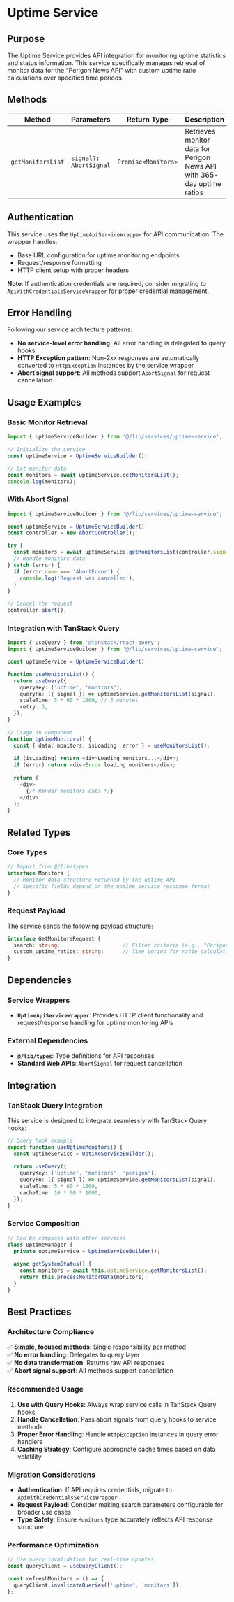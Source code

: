 # Uptime Service

## Purpose

The Uptime Service provides API integration for monitoring uptime statistics and status information. This service specifically manages retrieval of monitor data for the "Perigon News API" with custom uptime ratio calculations over specified time periods.

## Methods

| Method | Parameters | Return Type | Description |
|--------|------------|-------------|-------------|
| `getMonitorsList` | `signal?: AbortSignal` | `Promise<Monitors>` | Retrieves monitor data for Perigon News API with 365-day uptime ratios |

## Authentication

This service uses the `UptimeApiServiceWrapper` for API communication. The wrapper handles:

- Base URL configuration for uptime monitoring endpoints
- Request/response formatting
- HTTP client setup with proper headers

**Note**: If authentication credentials are required, consider migrating to `ApiWithCredentialsServiceWrapper` for proper credential management.

## Error Handling

Following our service architecture patterns:

- **No service-level error handling**: All error handling is delegated to query hooks
- **HTTP Exception pattern**: Non-2xx responses are automatically converted to `HttpException` instances by the service wrapper
- **Abort signal support**: All methods support `AbortSignal` for request cancellation

## Usage Examples

### Basic Monitor Retrieval

```typescript
import { UptimeServiceBuilder } from '@/lib/services/uptime-service';

// Initialize the service
const uptimeService = UptimeServiceBuilder();

// Get monitor data
const monitors = await uptimeService.getMonitorsList();
console.log(monitors);
```

### With Abort Signal

```typescript
import { UptimeServiceBuilder } from '@/lib/services/uptime-service';

const uptimeService = UptimeServiceBuilder();
const controller = new AbortController();

try {
  const monitors = await uptimeService.getMonitorsList(controller.signal);
  // Handle monitors data
} catch (error) {
  if (error.name === 'AbortError') {
    console.log('Request was cancelled');
  }
}

// Cancel the request
controller.abort();
```

### Integration with TanStack Query

```typescript
import { useQuery } from '@tanstack/react-query';
import { UptimeServiceBuilder } from '@/lib/services/uptime-service';

const uptimeService = UptimeServiceBuilder();

function useMonitorsList() {
  return useQuery({
    queryKey: ['uptime', 'monitors'],
    queryFn: ({ signal }) => uptimeService.getMonitorsList(signal),
    staleTime: 5 * 60 * 1000, // 5 minutes
    retry: 3,
  });
}

// Usage in component
function UptimeMonitors() {
  const { data: monitors, isLoading, error } = useMonitorsList();
  
  if (isLoading) return <div>Loading monitors...</div>;
  if (error) return <div>Error loading monitors</div>;
  
  return (
    <div>
      {/* Render monitors data */}
    </div>
  );
}
```

## Related Types

### Core Types

```typescript
// Import from @/lib/types
interface Monitors {
  // Monitor data structure returned by the uptime API
  // Specific fields depend on the uptime service response format
}
```

### Request Payload

The service sends the following payload structure:

```typescript
interface GetMonitorsRequest {
  search: string;                    // Filter criteria (e.g., "Perigon News API")
  custom_uptime_ratios: string;      // Time period for ratio calculation (e.g., "365")
}
```

## Dependencies

### Service Wrappers

- **`UptimeApiServiceWrapper`**: Provides HTTP client functionality and request/response handling for uptime monitoring APIs

### External Dependencies

- **`@/lib/types`**: Type definitions for API responses
- **Standard Web APIs**: `AbortSignal` for request cancellation

## Integration

### TanStack Query Integration

This service is designed to integrate seamlessly with TanStack Query hooks:

```typescript
// Query hook example
export function useUptimeMonitors() {
  const uptimeService = UptimeServiceBuilder();
  
  return useQuery({
    queryKey: ['uptime', 'monitors', 'perigon'],
    queryFn: ({ signal }) => uptimeService.getMonitorsList(signal),
    staleTime: 5 * 60 * 1000,
    cacheTime: 10 * 60 * 1000,
  });
}
```

### Service Composition

```typescript
// Can be composed with other services
class UptimeManager {
  private uptimeService = UptimeServiceBuilder();
  
  async getSystemStatus() {
    const monitors = await this.uptimeService.getMonitorsList();
    return this.processMonitorData(monitors);
  }
}
```

## Best Practices

### Architecture Compliance

✅ **Simple, focused methods**: Single responsibility per method  
✅ **No error handling**: Delegates to query layer  
✅ **No data transformation**: Returns raw API responses  
✅ **Abort signal support**: All methods support cancellation  

### Recommended Usage

1. **Use with Query Hooks**: Always wrap service calls in TanStack Query hooks
2. **Handle Cancellation**: Pass abort signals from query hooks to service methods
3. **Proper Error Handling**: Handle `HttpException` instances in query error handlers
4. **Caching Strategy**: Configure appropriate cache times based on data volatility

### Migration Considerations

- **Authentication**: If API requires credentials, migrate to `ApiWithCredentialsServiceWrapper`
- **Request Payload**: Consider making search parameters configurable for broader use cases
- **Type Safety**: Ensure `Monitors` type accurately reflects API response structure

### Performance Optimization

```typescript
// Use query invalidation for real-time updates
const queryClient = useQueryClient();

const refreshMonitors = () => {
  queryClient.invalidateQueries(['uptime', 'monitors']);
};
```